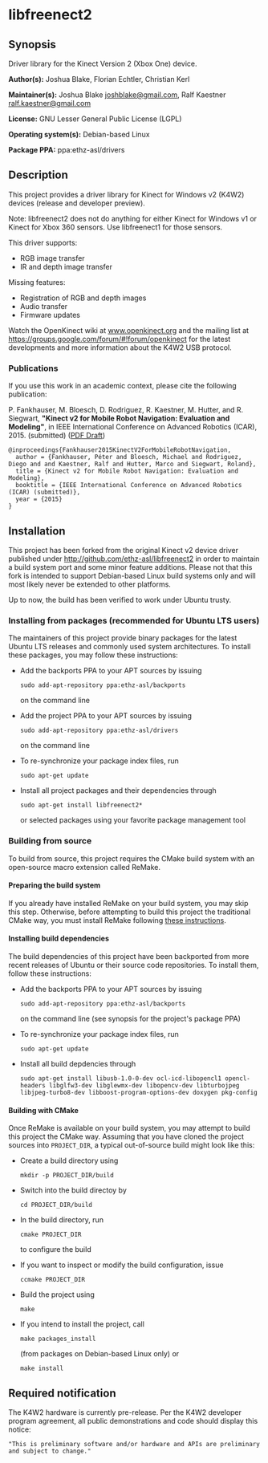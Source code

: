 # libfreenect2

## Synopsis

Driver library for the Kinect Version 2 (Xbox One) device.

**Author(s):** Joshua Blake, Florian Echtler, Christian Kerl

**Maintainer(s):** Joshua Blake <joshblake@gmail.com>,
  Ralf Kaestner <ralf.kaestner@gmail.com>

**License:** GNU Lesser General Public License (LGPL)

**Operating system(s):** Debian-based Linux

**Package PPA:** ppa:ethz-asl/drivers

## Description

This project provides a driver library for Kinect for Windows v2 (K4W2)
devices (release and developer preview).

Note: libfreenect2 does not do anything for either Kinect for Windows v1 or
Kinect for Xbox 360 sensors. Use libfreenect1 for those sensors.

This driver supports:

* RGB image transfer
* IR and depth image transfer

Missing features:

* Registration of RGB and depth images
* Audio transfer
* Firmware updates

Watch the OpenKinect wiki at www.openkinect.org and the mailing list at
https://groups.google.com/forum/#!forum/openkinect for the latest developments
and more information about the K4W2 USB protocol.

### Publications

If you use this work in an academic context, please cite the following publication:

P. Fankhauser, M. Bloesch, D. Rodriguez, R. Kaestner, M. Hutter, and R. Siegwart,
**"Kinect v2 for Mobile Robot Navigation: Evaluation and Modeling"**,
in IEEE International Conference on Advanced Robotics (ICAR), 2015. (submitted) ([PDF Draft](http://designfankhauser.ch/files/fankhauser_2014_kinect_v2.pdf))

    @inproceedings{Fankhauser2015KinectV2ForMobileRobotNavigation,
      author = {Fankhauser, Péter and Bloesch, Michael and Rodriguez, Diego and and Kaestner, Ralf and Hutter, Marco and Siegwart, Roland},
      title = {Kinect v2 for Mobile Robot Navigation: Evaluation and Modeling},
      booktitle = {IEEE International Conference on Advanced Robotics (ICAR) (submitted)},
      year = {2015}
    }

## Installation

This project has been forked from the original Kinect v2 device driver
published under http://github.com/ethz-asl/libfreenect2 in order to maintain
a build system port and some minor feature additions. Please not that this
fork is intended to support Debian-based Linux build systems only and will
most likely never be extended to other platforms.

Up to now, the build has been verified to work under Ubuntu trusty.

### Installing from packages (recommended for Ubuntu LTS users)

The maintainers of this project provide binary packages for the latest Ubuntu
LTS releases and commonly used system architectures. To install these packages,
you may follow these instructions:

* Add the backports PPA to your APT sources by issuing 

  ```
  sudo add-apt-repository ppa:ethz-asl/backports
  ```

  on the command line

* Add the project PPA to your APT sources by issuing 

  ```
  sudo add-apt-repository ppa:ethz-asl/drivers
  ```

  on the command line

* To re-synchronize your package index files, run

  ```
  sudo apt-get update
  ```

* Install all project packages and their dependencies through

  ```
  sudo apt-get install libfreenect2*
  ```

  or selected packages using your favorite package management tool

### Building from source

To build from source, this project requires the CMake build system with an
open-source macro extension called ReMake.

#### Preparing the build system

If you already have installed ReMake on your build system, you may
skip this step. Otherwise, before attempting to build this project the
traditional CMake way, you must install ReMake following
[these instructions](https://github.com/kralf/remake).

#### Installing build dependencies

The build dependencies of this project have been backported from more recent
releases of Ubuntu or their source code repositories. To install them, follow
these instructions:

* Add the backports PPA to your APT sources by issuing 

  ```
  sudo add-apt-repository ppa:ethz-asl/backports
  ```

  on the command line (see synopsis for the project's package PPA)

* To re-synchronize your package index files, run 

  ```
  sudo apt-get update
  ```

* Install all build depdencies through 

  ```
  sudo apt-get install libusb-1.0-0-dev ocl-icd-libopencl1 opencl-headers libglfw3-dev libglewmx-dev libopencv-dev libturbojpeg libjpeg-turbo8-dev libboost-program-options-dev doxygen pkg-config
  ```

#### Building with CMake

Once ReMake is available on your build system, you may attempt to build this
project the CMake way. Assuming that you have cloned the project sources into
`PROJECT_DIR`, a typical out-of-source build might look like this:

* Create a build directory using 

  ```
  mkdir -p PROJECT_DIR/build
  ```

* Switch into the build directoy by 

  ```
  cd PROJECT_DIR/build
  ```

* In the build directory, run 

  ```
  cmake PROJECT_DIR
  ```

  to configure the build

* If you want to inspect or modify the build configuration, issue 

  ```
  ccmake PROJECT_DIR
  ```

* Build the project using 

  ```
  make
  ```

* If you intend to install the project, call 

  ```
  make packages_install
  ```

  (from packages on Debian-based Linux only) or 

  ```
  make install
  ```

## Required notification

The K4W2 hardware is currently pre-release. Per the K4W2 developer program
agreement, all public demonstrations and code should display this notice:

    "This is preliminary software and/or hardware and APIs are preliminary and subject to change."
